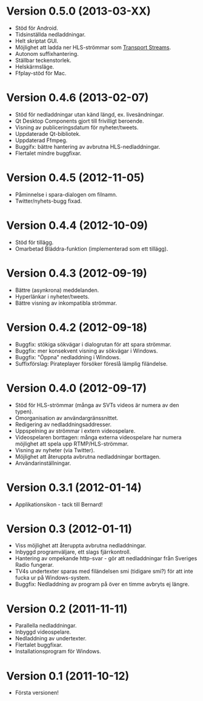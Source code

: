 Version 0.5.0 (2013-03-XX)
==========================
- Stöd för Android.
- Tidsinställda nedladdningar.
- Helt skriptat GUI.
- Möjlighet att ladda ner HLS-strömmar som [Transport Streams](http://en.wikipedia.org/wiki/MPEG_transport_stream).
- Autonom suffixhantering.
- Ställbar teckenstorlek.
- Helskärmsläge.
- Ffplay-stöd för Mac.

Version 0.4.6 (2013-02-07)
==========================
- Stöd för nedladdningar utan känd längd, ex. livesändningar.
- Qt Desktop Components gjort till frivilligt beroende.
- Visning av publiceringsdatum för nyheter/tweets.
- Uppdaterade Qt-bibliotek.
- Uppdaterad Ffmpeg.
- Buggifx: bättre hantering av avbrutna HLS-nedladdningar.
- Flertalet mindre buggfixar.

Version 0.4.5 (2012-11-05)
==========================
- Påminnelse i spara-dialogen om filnamn.
- Twitter/nyhets-bugg fixad.

Version 0.4.4 (2012-10-09)
==========================
- Stöd för tillägg.
- Omarbetad Bläddra-funktion (implementerad som ett tillägg).

Version 0.4.3 (2012-09-19)
==========================
- Bättre (asynkrona) meddelanden.
- Hyperlänkar i nyheter/tweets.
- Bättre visning av inkompatibla strömmar.

Version 0.4.2 (2012-09-18)
==========================
- Buggfix: stökiga sökvägar i dialogrutan för att spara strömmar.
- Buggfix: mer konsekvent visning av sökvägar i Windows.
- Buggfix: "Öppna" nedladdning i Windows.
- Suffixförslag: Pirateplayer försöker föreslå lämplig filändelse.

Version 0.4.0 (2012-09-17)
==========================
- Stöd för HLS-strömmar (många av SVTs videos är numera av den typen).
- Omorganisation av användargränssnittet.
- Redigering av nedladdningsaddresser.
- Uppspelning av strömmar i extern videospelare.
- Videospelaren borttagen: många externa videospelare har numera möjlighet att spela upp RTMP/HLS-strömmar.
- Visning av nyheter (via Twitter).
- Möjlighet att återuppta avbrutna nedladdningar borttagen.
- Användarinställningar.

Version 0.3.1 (2012-01-14)
==========================
- Applikationsikon - tack till Bernard!

Version 0.3 (2012-01-11)
========================
- Viss möjlighet att återuppta avbrutna nedladdningar.
- Inbyggd programväljare, ett slags fjärrkontroll.
- Hantering av ompekande http-svar - gör att nedladdningar från Sveriges Radio fungerar.
- TV4s undertexter sparas med filändelsen smi (tidigare smi?) för att inte fucka ur på Windows-system.
- Buggfix: Nedladdning av program på över en timme avbryts ej längre.

Version 0.2 (2011-11-11)
========================
- Parallella nedladdningar.
- Inbyggd videospelare.
- Nedladdning av undertexter.
- Flertalet buggfixar.
- Installationsprogram för Windows.
			
Version 0.1 (2011-10-12)
========================
- Första versionen!